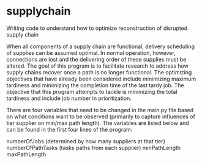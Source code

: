 # supplychain
Writing code to understand how to optimize reconstruction of disrupted supply chain

When all components of a supply chain are functional, delivery scheduling of supplies can be assumed optimal. In normal operation, however, connections are lost and the delivering order of these supplies must be altered.  The goal of this program is to facilitate research to address how supply chains recover once a path is no longer functional.  The optimizing objectives that have already been considered include minimizing maximum tardiness and minimizing the completion time of the last tardy job.  The objective that this program attempts to tackle is minimizing the total tardiness and include job number in prioritization.

There are four variables that need to be changed in the main.py file based on what conditions want to be observed (primarily to capture influences of tier supplier on min/max path length).  The variables are listed below and can be found in the first four lines of the program:

numberOfJobs (determined by how many suppliers at that tier)
numberOfPathTasks (tasks paths from each supplier)
minPathLength
maxPathLength 


